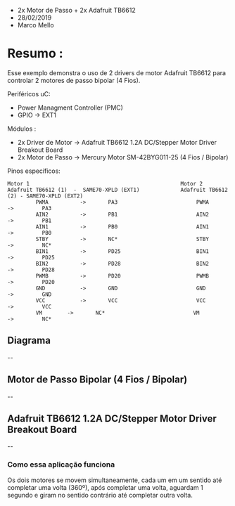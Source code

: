 * 2x Motor de Passo + 2x Adafruit TB6612
* 28/02/2019
* Marco Mello

# Resumo :

Esse exemplo demonstra o uso de 2 drivers de motor Adafruit TB6612 para controlar 2 motores de passo bipolar (4 Fios).

Periféricos uC:

- Power Managment Controller (PMC)
- GPIO -> EXT1
   
Módulos : 

- 2x Driver de Motor -> Adafruit TB6612 1.2A DC/Stepper Motor Driver Breakout Board
- 2x Motor de Passo -> Mercury Motor SM-42BYG011-25 (4 Fios / Bipolar)

Pinos específicos:

```
Motor 1                                                Motor 2
Adafruit TB6612 (1)  -  SAME70-XPLD (EXT1)             Adafruit TB6612 (2) - SAME70-XPLD (EXT2)
         PWMA		   ->		PA3                         PWMA		   ->		  PA3
         AIN2		   ->		PB1                         AIN2		   ->		  PB1	
         AIN1		   ->		PB0                         AIN1		   ->		  PB0
         STBY		   ->		NC*                         STBY		   ->		  NC*
         BIN1		   ->		PD25                        BIN1		   ->		  PD25
         BIN2		   ->		PD28                        BIN2		   ->		  PD28
         PWMB		   ->		PD20                        PWMB		   ->		  PD20
         GND		   ->		GND                         GND		   ->		  GND
         VCC		   ->		VCC                         VCC		   ->		  VCC
         VM		   ->		NC*                            VM		   ->		  NC*
```

## Diagrama

--

## Motor de Passo Bipolar (4 Fios / Bipolar)

--

## Adafruit TB6612 1.2A DC/Stepper Motor Driver Breakout Board

--

### Como essa aplicação funciona

Os dois motores se movem simultaneamente, cada um em um sentido até completar uma volta (360º), após completar uma volta, aguardam 1 segundo e giram no sentido contrário até completar outra volta.

